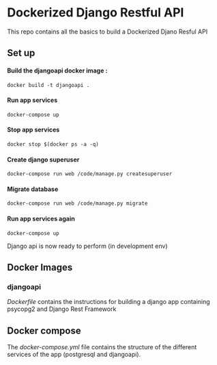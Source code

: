 # Dockerized Django Restful API

This repo contains all the basics to build a Dockerized Djano Resful API

## Set up

#### Build the djangoapi docker image :
`docker build -t djangoapi .`

#### Run app services
`docker-compose up`

#### Stop app services
`docker stop $(docker ps -a -q)`

#### Create django superuser
`docker-compose run web /code/manage.py createsuperuser`

#### Migrate database
`docker-compose run web /code/manage.py migrate`

#### Run app services again
`docker-compose up`

Django api is now ready to perform (in development env)

## Docker Images

### djangoapi

_Dockerfile_ contains the instructions for building a django app containing psycopg2 and Django Rest Framework

## Docker compose

The _docker-compose.yml_ file contains the structure of the different services of the app (postgresql and djangoapi).
